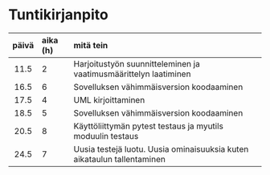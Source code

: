 <h1>Tuntikirjanpito</h1>


| päivä | aika (h) | mitä tein  |
| :----:|:-----| :-----|
| 11.5 | 2 | Harjoitustyön suunnitteleminen ja vaatimusmäärittelyn laatiminen |
| 16.5 | 6 | Sovelluksen vähimmäisversion koodaaminen |
| 17.5 | 4 | UML kirjoittaminen |
| 18.5 | 5 | Sovelluksen vähimmäisversion koodaaminen |
| 20.5 | 8 | Käyttöliittymän pytest testaus ja myutils moduulin testaus |
| 24.5 | 7 | Uusia testejä luotu. Uusia ominaisuuksia kuten aikataulun tallentaminen |

